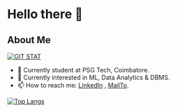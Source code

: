 # Hello there 👋 

## About Me

<!-- <img height="180em" src="https://github-readme-stats.vercel.app/api?username=Hafiz408&show_icons=true&hide_border=true&&count_private=true&include_all_commits=true&theme=dark&hide=contribs,issues" /> -->

[![GIT STAT](https://github-readme-stats.vercel.app/api?username=Hafiz408&show_icons=true&hide_border=true&&count_private=true&include_all_commits=true&theme=dark&hide=contribs,issues)](https://github.com/Hafiz408)

-  📍 Currently student at PSG Tech, Coimbatore.
- 🔭 Currently interested in ML, Data Analytics & DBMS.
- 📫 How to reach me: [LinkedIn](https://www.linkedin.com/in/mohammed-hafiz-654b79206/) , [MailTo](mailto:hafiz408.mohammed@gmail.com).
<!-- - 📁 Find More About Me Here : [Click Here](https://Hafiz408.github.io/) -->

[![Top Langs](https://github-readme-stats.vercel.app/api/top-langs/?username=Hafiz408&layout=compact&theme=dark&hide_border=true&langs_count=9&hide=javascript)](https://github.com/Hafiz408)
